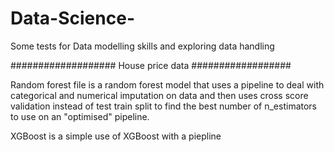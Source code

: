 # Data-Science-
Some tests for Data modelling skills and exploring data handling



################### House price data ##################

Random forest file is a random forest model that uses a pipeline to deal with categorical and numerical imputation on data and then uses cross score validation instead of test train split to find the best number of n_estimators to use on an "optimised" pipeline.

XGBoost is a simple use of XGBoost with a piepline
